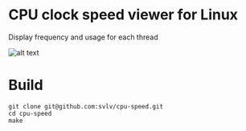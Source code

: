# CPU clock speed viewer for Linux
Display frequency and usage for each thread

![alt text](http://www.elfield.xyz/images/cpu-speed.gif "Cpu speed")

# Build
```
git clone git@github.com:svlv/cpu-speed.git
cd cpu-speed
make
```

